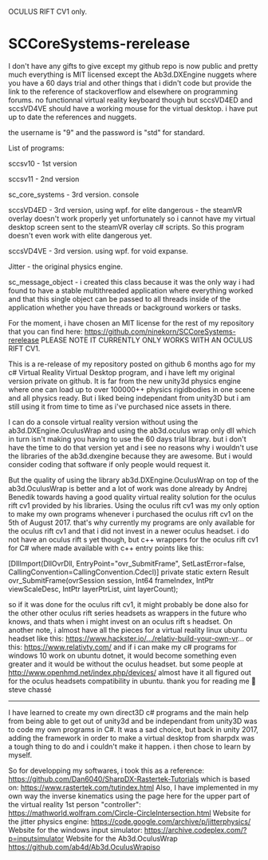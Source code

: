 OCULUS RIFT CV1 only.

# SCCoreSystems-rerelease

I don't have any gifts to give except my github repo is now public and pretty much everything is MIT licensed except the Ab3d.DXEngine nuggets where you have a 60 days trial and other things that i didn't code but provide the link to the reference of stackoverflow and elsewhere on programming forums. no functionnal virtual reality keyboard though but sccsVD4ED and sccsVD4VE should have a working mouse for the virtual desktop. i have put up to date the references and nuggets. 

the username is "9" and the password is "std" for standard. 

List of programs:

sccsv10 - 1st version

sccsv11 - 2nd version

sc_core_systems - 3rd version. console

sccsVD4ED - 3rd version, using wpf. for elite dangerous - the steamVR overlay doesn't work properly yet unfortunately so i cannot have my virtual desktop screen sent to the steamVR overlay c# scripts. So this program doesn't even work with elite dangerous yet.

sccsVD4VE - 3rd version. using wpf. for void expanse.

Jitter - the original physics engine.

sc_message_object - i created this class because it was the only way i had found to have a stable multithreaded application where everything worked and that this single object can be passed to all threads inside of the application whether you have threads or background workers or tasks.

For the moment, i have chosen an MIT license for the rest of my repository that you can find here: https://github.com/ninekorn/SCCoreSystems-rerelease
PLEASE NOTE IT CURRENTLY ONLY WORKS WITH AN OCULUS RIFT CV1.  

This is a re-release of my repository posted on github 6 months ago for my c# Virtual Reality Virtual Desktop program, and i have left my original version private on github.
It is far from the new unity3d physics engine where one can load up to over 100000++ physics rigidbodies in one scene and all physics ready. But i liked being independant from unity3D but i am still using it from time to time as i've purchased nice assets in there.

I can do a console virtual reality version without using the ab3d.DXEngine.OculusWrap and using the ab3d.oculus wrap only dll which in turn isn't making you having to use the 60 days trial library. but i don't have the time to do that version yet and i see no reasons why i wouldn't use the libraries of the ab3d.dxengine because they are awesome. But i would consider coding that software if only people would request it.

But the quality of using the library ab3d.DXEngine.OculusWrap on top of the ab3d.OculusWrap is better and a lot of work was done already by Andrej Benedik towards having a good quality virtual reality solution for the oculus rift cv1 provided by his libraries. Using the oculus rift cv1 was my only option to make my own programs whenever i purchased the oculus rift cv1 on the 5th of August 2017. that's why currently my programs are only available for the oculus rift cv1 and that i did not invest in a newer oculus headset. i do not have an oculus rift s yet though, but c++ wrappers for the oculus rift cv1 for C# where made available with c++ entry points like this:

[DllImport(DllOvrDll, EntryPoint="ovr_SubmitFrame", SetLastError=false, CallingConvention=CallingConvention.Cdecl)]
private static extern Result ovr_SubmitFrame(ovrSession session, Int64 frameIndex, IntPtr viewScaleDesc, IntPtr layerPtrList, uint layerCount);

so if it was done for the oculus rift cv1, it might probably be done also for the other other oculus rift series headsets as wrappers in the future who knows, and thats when i might invest on an oculus rift s headset. On another note, i almost have all the pieces for a virtual reality linux ubuntu headset like this:
https://www.hackster.io/.../relativ-build-your-own-vr...
or this:
https://www.relativty.com/
and if i can make my c# programs for windows 10 work on ubuntu dotnet, it would become something even greater and it would be without the oculus headset. but some people at http://www.openhmd.net/index.php/devices/ almost have it all figured out for the oculus headsets compatibility in ubuntu.
thank you for reading me 🙂
steve chassé

--------------------------------------------------------------------------

I have learned to create my own direct3D c# programs and the main help from being able to get out of unity3d and be independant from unity3D was to code my own programs in C#. It was a sad choice, but back in unity 2017, adding the framework in order to make a virtual desktop from sharpdx was a tough thing to do and i couldn't make it happen. i then chose to learn by myself.

So for developping my softwares, i took this as a reference:
https://github.com/Dan6040/SharpDX-Rastertek-Tutorials
which is based on:
https://www.rastertek.com/tutindex.html
Also, I have implemented in my own way the inverse kinematics using the page here for the upper part of the virtual reality 1st person "controller":
https://mathworld.wolfram.com/Circle-CircleIntersection.html
Website for the jitter physics engine:
https://code.google.com/archive/p/jitterphysics/
Website for the windows input simulator:
https://archive.codeplex.com/?p=inputsimulator
Website for the Ab3d.OculusWrap
https://github.com/ab4d/Ab3d.OculusWrapiso
